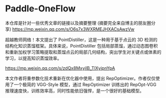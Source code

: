 # Paddle-OneFlow
本仓库是针对一些优秀文章的链接以及摘要整理
(摘要完全来自博主的朋友圈分享)
https://mp.weixin.qq.com/s/O6s7x3WXRMEJHXACsAwzVw




超越教师网络！本文提出了 PointDistiller，这是一种用于基于点云的 3D 检测的结构化知识蒸馏框架。具体来说，PointDistiller 包括局部蒸馏，通过动态图卷积和重新加权学习策略提取和蒸馏点云的局部几何结构，突出学生对关键点或体素的学习，以提高知识蒸馏效率。



https://mp.weixin.qq.com/s/zdQx8MxyilB_TlXyipnYpA


本文作者将重参数化技术重新在优化器中使用，提出 RepOptimizer。作者仅仅使用了一个极简的 VGG-Style 模型，通过 RepOptimizer 训练出的 RepOpt-VGG 推理速度快，训练效率高，同时性能依旧强悍，是一个很好的基础模型。
